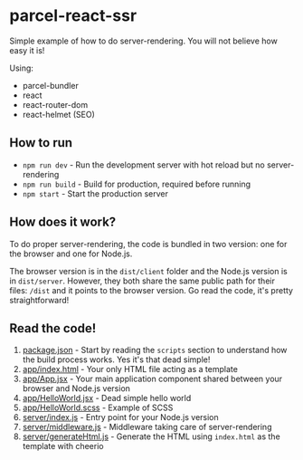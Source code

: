 # parcel-react-ssr

Simple example of how to do server-rendering. You will not believe how easy it is!

Using:

* parcel-bundler
* react
* react-router-dom
* react-helmet (SEO)

## How to run

* `npm run dev` - Run the development server with hot reload but no server-rendering
* `npm run build` - Build for production, required before running
* `npm start` - Start the production server

## How does it work?

To do proper server-rendering, the code is bundled in two version: one for the browser and one for Node.js.

The browser version is in the `dist/client` folder and the Node.js version is in `dist/server`. However, they both share the same public path for their files: `/dist` and it points to the browser version. Go read the code, it's pretty straightforward!

## Read the code!

1. [package.json](package.json) - Start by reading the `scripts` section to understand how the build process works. Yes it's that dead simple!
1. [app/index.html](app/index.html) - Your only HTML file acting as a template
1. [app/App.jsx](app/App.jsx) - Your main application component shared between your browser and Node.js version
1. [app/HelloWorld.jsx](app/HelloWorld.jsx) - Dead simple hello world
1. [app/HelloWorld.scss](app/HelloWorld.scss) - Example of SCSS
1. [server/index.js](server/index.js) - Entry point for your Node.js version
1. [server/middleware.js](server/middleware.js) - Middleware taking care of server-rendering
1. [server/generateHtml.js](server/generateHtml.js) - Generate the HTML using `index.html` as the template with cheerio
